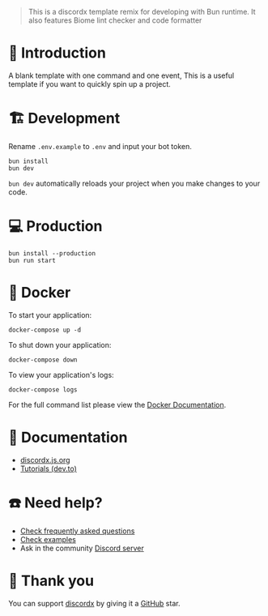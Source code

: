 > This is a discordx template remix for developing with Bun runtime.
> It also features Biome lint checker and code formatter

# 📖 Introduction

A blank template with one command and one event, This is a useful template if you want to quickly spin up a project.

# 🏗 Development

Rename `.env.example` to `.env` and input your bot token.

```
bun install
bun dev
```

`bun dev` automatically reloads your project when you make changes to your code.

# 💻 Production

```
bun install --production
bun run start
```

# 🐋 Docker

To start your application:

```
docker-compose up -d
```

To shut down your application:

```
docker-compose down
```

To view your application's logs:

```
docker-compose logs
```

For the full command list please view the [Docker Documentation](https://docs.docker.com/engine/reference/commandline/cli/).

# 📜 Documentation

- [discordx.js.org](https://discordx.js.org)
- [Tutorials (dev.to)](https://dev.to/samarmeena/series/14317)

# ☎️ Need help?

- [Check frequently asked questions](https://discordx.js.org/docs/faq)
- [Check examples](https://github.com/discordx-ts/discordx/tree/main/packages/discordx/examples)
- Ask in the community [Discord server](https://discordx.js.org/discord)

# 💖 Thank you

You can support [discordx](https://www.npmjs.com/package/discordx) by giving it a [GitHub](https://github.com/discordx-ts/discordx) star.
